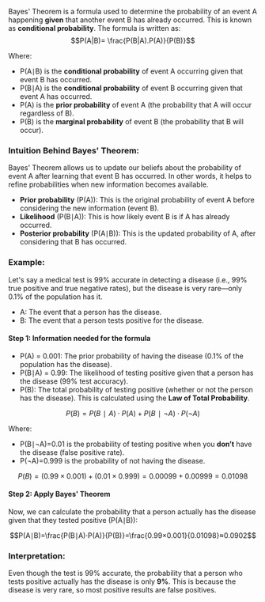 Bayes' Theorem is a formula used to determine the probability of an event A happening **given** that another event B has already occurred. This is known as **conditional probability**. The formula is written as:
$$P(A|B)= \frac{P(B|A).P(A)}{P(B)}$$

Where:

- P(A∣B) is the **conditional probability** of event A occurring given that event B has occurred.
- P(B∣A) is the **conditional probability** of event B occurring given that event A has occurred.
- P(A) is the **prior probability** of event A (the probability that A will occur regardless of B).
- P(B) is the **marginal probability** of event B (the probability that B will occur).

### **Intuition Behind Bayes' Theorem**:

Bayes' Theorem allows us to update our beliefs about the probability of event A after learning that event B has occurred. In other words, it helps to refine probabilities when new information becomes available.

- **Prior probability** (P(A)): This is the original probability of event A before considering the new information (event B).
- **Likelihood** (P(B∣A)): This is how likely event B is if A has already occurred.
- **Posterior probability** (P(A∣B)): This is the updated probability of A, after considering that B has occurred.

### **Example**:

Let's say a medical test is 99% accurate in detecting a disease (i.e., 99% true positive and true negative rates), but the disease is very rare—only 0.1% of the population has it.

- A: The event that a person has the disease.
- B: The event that a person tests positive for the disease.

#### Step 1: Information needed for the formula

- P(A) = 0.001: The prior probability of having the disease (0.1% of the population has the disease).
- P(B∣A) = 0.99: The likelihood of testing positive given that a person has the disease (99% test accuracy).
- P(B): The total probability of testing positive (whether or not the person has the disease). This is calculated using the **Law of Total Probability**.

$$P(B)=P(B∣A)⋅P(A)+P(B∣¬A)⋅P(¬A)$$

Where:

- P(B∣¬A)=0.01 is the probability of testing positive when you **don’t** have the disease (false positive rate).
- P(¬A)=0.999 is the probability of not having the disease.

$$P(B)=(0.99×0.001)+(0.01×0.999)=0.00099+0.00999=0.01098$$

#### Step 2: Apply Bayes' Theorem

Now, we can calculate the probability that a person actually has the disease given that they tested positive (P(A∣B)):

$$P(A∣B)=\frac{P(B∣A)⋅P(A)}{P(B)}=\frac{0.99×0.001}{0.01098}≈0.0902$$

### **Interpretation**:

Even though the test is 99% accurate, the probability that a person who tests positive actually has the disease is only **9%**. This is because the disease is very rare, so most positive results are false positives.